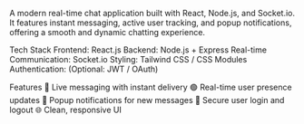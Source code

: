 A modern real-time chat application built with React, Node.js, and Socket.io.
It features instant messaging, active user tracking, and popup notifications, offering a smooth and dynamic chatting experience.

Tech Stack
Frontend: React.js
Backend: Node.js + Express
Real-time Communication: Socket.io
Styling: Tailwind CSS / CSS Modules
Authentication: (Optional: JWT / OAuth)

Features
💬 Live messaging with instant delivery
🟢 Real-time user presence updates
🔔 Popup notifications for new messages
🔐 Secure user login and logout
🌐 Clean, responsive UI

